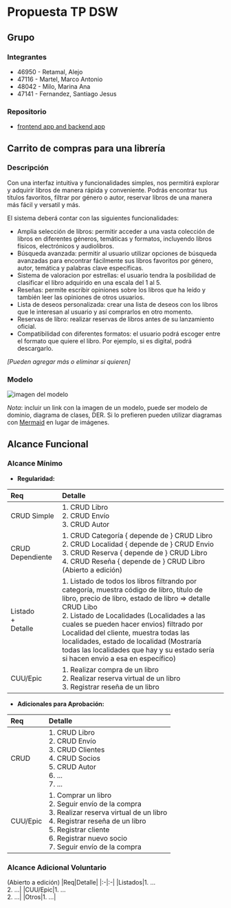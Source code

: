 # Propuesta TP DSW

## Grupo 
### Integrantes

* 46950 - Retamal, Alejo
* 47116 - Martel, Marco Antonio
* 48042 - Milo, Marina Ana
* 47141 - Fernandez, Santiago Jesus

### Repositorio

* [frontend app and backend app](https://github.com/AlejoRetamal/Trabajo-Pr-ctico---DdS) 

## Carrito de compras para una librería
### Descripción

<!-- Cuando un cliente visita la página web, puede explorar el catálogo de libros filtrándolos por formato, género, autor y otros criterios relevantes. Al hacer clic sobre uno, se muestra una descripción detallada y reseñas de usuarios. El cliente puede agregarlo a su lista de deseos, reservarlo antes de su lanzamiento oficial o añadirlo al carrito para consultar métodos de pago. Después de la compra, se envía un comprobante por email con los detalles del pago y la fecha estimada de entrega o retiro. -->

Con una interfaz intuitiva y funcionalidades simples, nos permitirá explorar y adquirir libros de manera rápida y conveniente. Podrás encontrar tus títulos favoritos, filtrar por género o autor, reservar libros de una manera más fácil y versatil y más. 

El sistema deberá contar con las siguientes funcionalidades:

* Amplia selección de libros: permitir acceder a una vasta colección de libros en diferentes géneros, temáticas y formatos, incluyendo libros físicos, electrónicos y audiolibros.
* Búsqueda avanzada: permitir al usuario utilizar opciones de búsqueda avanzadas para encontrar fácilmente sus libros favoritos por género, autor, temática y palabras clave específicas.
* Sistema de valoracion por estrellas: el usuario tendra la posibilidad de clasificar el libro adquirido en una escala del 1 al 5.
* Reseñas: permite escribir opiniones sobre los libros que ha leído y también leer las opiniones de otros usuarios.
* Lista de deseos personalizada: crear una lista de deseos con los libros que le interesan al usuario y así comprarlos en otro momento.
* Reservas de libro: realizar reservas de libros antes de su lanzamiento oficial.
* Compatibilidad con diferentes formatos: el usuario podrá escoger entre el formato que quiere el libro. Por ejemplo, si es digital, podrá descargarlo.

*[Pueden agregar más o eliminar si quieren]*

### Modelo
![imagen del modelo]()

*Nota*: incluir un link con la imagen de un modelo, puede ser modelo de dominio, diagrama de clases, DER. Si lo prefieren pueden utilizar diagramas con [Mermaid](https://mermaid.js.org) en lugar de imágenes.

## Alcance Funcional 

<!-- Edité las tablas para que sean para un grupo de 4 integrantes -->

### Alcance Mínimo
- **Regularidad:**

|Req|Detalle|
|:-|:-|
|CRUD Simple|1. CRUD Libro<br>2. CRUD Envío<br>3. CRUD Autor|
|CRUD Dependiente|1. CRUD Categoría { depende de } CRUD Libro<br>2. CRUD Localidad { depende de } CRUD Envio<br>3. CRUD Reserva { depende de } CRUD Libro<br>4. CRUD Reseña { depende de } CRUD Libro (Abierto a edición) |
|Listado<br>+<br>Detalle| 1. Listado de todos los libros filtrando por categoría, muestra código de libro, título de libro, precio de libro, estado de libro => detalle CRUD Libo<br> 2. Listado de Localidades (Localidades a las cuales se pueden hacer envios) filtrado por Localidad del cliente, muestra todas las  localidades, estado de localidad (Mostraría todas las localidades que hay y su estado sería si hacen envio a esa en específico)  |
|CUU/Epic|1. Realizar compra de un libro<br>2. Realizar reserva virtual de un libro<br>3. Registrar reseña de un libro |


- **Adicionales para Aprobación:**

|Req|Detalle|
|:-|:-|
|CRUD |1. CRUD Libro<br>2. CRUD Envío<br>3. CRUD Clientes<br>4. CRUD Socios<br>5. CRUD Autor<br>6. ...<br>7. ...| (Creo que habria que agregar más)
|CUU/Epic|1. Comprar un libro<br>2. Seguir envío de la compra<br>3. Realizar reserva virtual de un libro<br>4. Registrar reseña de un libro<br>5. Registrar cliente<br>6. Registrar nuevo socio<br>7. Seguir envío de la compra |


### Alcance Adicional Voluntario

<!--- Es opcional, pero ayuda a que la funcionalidad del sistema esté completa y será considerado en la nota en función de su complejidad y esfuerzo --->

(Abierto a edición)
|Req|Detalle| 
|:-|:-|
|Listados|1. ...<br>2. ...|
|CUU/Epic|1. ...<br>2. ...|
|Otros|1. ...|
